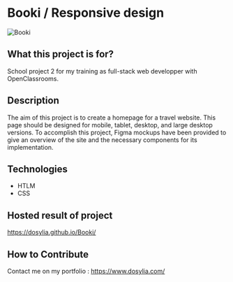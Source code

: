 # Booki / Responsive design

![Booki](./images/booki-1.png)

## What this project is for?
School project 2 for my training as full-stack web developper with OpenClassrooms.

## Description
The aim of this project is to create a homepage for a travel website. This page should be designed for mobile, tablet, desktop, and large desktop versions. To accomplish this project, Figma mockups have been provided to give an overview of the site and the necessary components for its implementation.

## Technologies
- HTLM
- CSS

## Hosted result of project
https://dosylia.github.io/Booki/

## How to Contribute
Contact me on my portfolio : https://www.dosylia.com/
